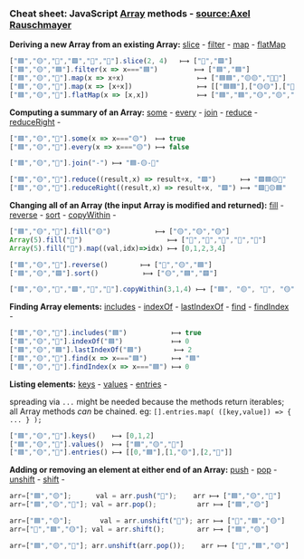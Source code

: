 ### Cheat sheet: JavaScript [Array](https://developer.mozilla.org/en-US/docs/Web/JavaScript/Reference/Global_Objects/Array) methods - [source:Axel Rauschmayer](https://gist.github.com/rauschma/6cdeb4af7586aa03baed2f925e0a084b)

**Deriving a new Array from an existing Array:** [slice](https://developer.mozilla.org/en-US/docs/Web/JavaScript/Reference/Global_Objects/Array/slice) - [filter](https://developer.mozilla.org/en-US/docs/Web/JavaScript/Reference/Global_Objects/Array/filter) - [map](https://developer.mozilla.org/en-US/docs/Web/JavaScript/Reference/Global_Objects/Array/map) - [flatMap](https://developer.mozilla.org/en-US/docs/Web/JavaScript/Reference/Global_Objects/Array/FlatMap)

```js
["🟦","🟡","🔺","🟩","🛑","🔴"].slice(2, 4)   ⟼ ["🔺","🟩"]
["🟦","🟡","🟦"].filter(x => x==="🟦")         ⟼ ["🟦","🟦"]
["🟦","🟡","🔺"].map(x => x+x)                  ⟼ ["🟦🟦","🟡🟡","🔺🔺"]
["🟦","🟡","🔺"].map(x => [x+x])                ⟼ [["🟦🟦"],["🟡🟡"],["🔺🔺"]]
["🟦","🟡","🔺"].flatMap(x => [x,x])            ⟼ ["🟦","🟦","🟡","🟡","🔺","🔺"]
```

**Computing a summary of an Array:** [some](https://developer.mozilla.org/en-US/docs/Web/JavaScript/Reference/Global_Objects/Array/some) - [every](https://developer.mozilla.org/en-US/docs/Web/JavaScript/Reference/Global_Objects/Array/every) - [join](https://developer.mozilla.org/en-US/docs/Web/JavaScript/Reference/Global_Objects/Array/join) - [reduce](https://developer.mozilla.org/en-US/docs/Web/JavaScript/Reference/Global_Objects/Array/reduce) - [reduceRight](https://developer.mozilla.org/en-US/docs/Web/JavaScript/Reference/Global_Objects/Array/reduceright) - 

```js
["🟦","🟡","🔺"].some(x => x==="🟡")  ⟼ true
["🟦","🟡","🔺"].every(x => x==="🟡") ⟼ false

["🟦","🟡","🔺"].join("-") ⟼ "🟦-🟡-🔺"

["🟦","🟡","🔺"].reduce((result,x) => result+x, "🟩")      ⟼ "🟩🟦🟡🔺"
["🟦","🟡","🔺"].reduceRight((result,x) => result+x, "🟩") ⟼ "🟩🔺🟡🟦"
```

**Changing all of an Array (the input Array is modified and returned):** [fill](https://developer.mozilla.org/en-US/docs/Web/JavaScript/Reference/Global_Objects/Array/fill) - [reverse](https://developer.mozilla.org/en-US/docs/Web/JavaScript/Reference/Global_Objects/Array/reverse) - [sort](https://developer.mozilla.org/en-US/docs/Web/JavaScript/Reference/Global_Objects/Array/sort) - [copyWithin](https://developer.mozilla.org/en-US/docs/Web/JavaScript/Reference/Global_Objects/Array/copyWithin) - 

```js
["🟦","🟡","🔺"].fill("🟡")           ⟼ ["🟡","🟡","🟡"]
Array(5).fill("🔺")                     ⟼ ["🔺","🔺","🔺","🔺","🔺"]
Array(5).fill("🔺").map((val,idx)=>idx) ⟼ [0,1,2,3,4]

["🟦","🟡","🔺"].reverse()        ⟼ ["🔺","🟡","🟦"]
["🟦","🟡","🟩"].sort()           ⟼ ["🟡","🟦","🟩"]

["🟦","🟡","🔺","🟩","🛑","🔴"].copyWithin(3,1,4) ⟼ ["🟦", "🟡", "🔺", "🟡", "🔺", "🟩"]
```

**Finding Array elements:** [includes](https://developer.mozilla.org/en-US/docs/Web/JavaScript/Reference/Global_Objects/Array/includes) - [indexOf](https://developer.mozilla.org/en-US/docs/Web/JavaScript/Reference/Global_Objects/Array/indexof) - [lastIndexOf](https://developer.mozilla.org/en-US/docs/Web/JavaScript/Reference/Global_Objects/Array/lastindexof) - [find](https://developer.mozilla.org/en-US/docs/Web/JavaScript/Reference/Global_Objects/Array/find) - [findIndex](https://developer.mozilla.org/en-US/docs/Web/JavaScript/Reference/Global_Objects/Array/findIndex) - 

```js
["🟦","🟡","🔺"].includes("🟦")           ⟼ true
["🟦","🟡","🔺"].indexOf("🟦")            ⟼ 0
["🟦","🟡","🟦"].lastIndexOf("🟦")        ⟼ 2
["🟦","🟡","🔺"].find(x => x==="🟦")      ⟼ "🟦"
["🟦","🟡","🔺"].findIndex(x => x==="🟦") ⟼ 0
```

**Listing elements:** [keys](https://developer.mozilla.org/en-US/docs/Web/JavaScript/Reference/Global_Objects/Array/keys) - [values](https://developer.mozilla.org/en-US/docs/Web/JavaScript/Reference/Global_Objects/Array/values) - [entries](https://developer.mozilla.org/en-US/docs/Web/JavaScript/Reference/Global_Objects/Array/entries) - 

spreading via `...` might be needed because the methods return iterables;  
all Array methods _can_ be chained. eg: ``[].entries.map( ([key,value]) => { ... } );``

```js
["🟦","🟡","🔺"].keys()    ⟼ [0,1,2]
["🟦","🟡","🔺"].values()  ⟼ ["🟦","🟡","🔺"]
["🟦","🟡","🔺"].entries() ⟼ [[0,"🟦"],[1,"🟡"],[2,"🔺"]]
```

**Adding or removing an element at either end of an Array:** [push](https://developer.mozilla.org/en-US/docs/Web/JavaScript/Reference/Global_Objects/Array/push) - [pop](https://developer.mozilla.org/en-US/docs/Web/JavaScript/Reference/Global_Objects/Array/pop) - [unshift](https://developer.mozilla.org/en-US/docs/Web/JavaScript/Reference/Global_Objects/Array/unshift) - [shift](https://developer.mozilla.org/en-US/docs/Web/JavaScript/Reference/Global_Objects/Array/shift) - 

```js
arr=["🟦","🟡"];      val = arr.push("🔺");    arr ⟼ ["🟦","🟡","🔺"]    val  ⟼ 3 (arr.length)
arr=["🟦","🟡","🔺"]; val = arr.pop();          arr ⟼ ["🟦","🟡"]        val   ⟼ "🔺"

arr=["🟦","🟡"];       val = arr.unshift("🔺"); arr ⟼ ["🔺","🟦","🟡"]   val  ⟼ 3 (arr.length)
arr=["🔺","🟦","🟡"]; val = arr.shift();        arr ⟼ ["🟦","🟡"]        val  ⟼ "🔺"

arr=["🟦","🟡","🔺"]; arr.unshift(arr.pop());    arr ⟼ ["🔺","🟦","🟡"]
```
